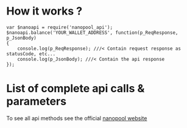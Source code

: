 # How it works ?

``` 
var $nanoapi = require('nanopool_api');
$nanoapi.balance('YOUR_WALLET_ADDRESS', function(p_ReqResponse, p_JsonBody)
{
    console.log(p_ReqResponse); ///< Contain request response as statusCode, etc...
    console.log(p_JsonBody); ///< Contain the api response
});

```

# List of complete api calls & parameters

To see all api methods see the official [nanopool website](https://eth.nanopool.org/api)
